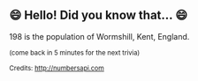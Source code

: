 ## :smile: Hello! Did you know that... :smile:
198 is the population of Wormshill, Kent, England.

<sup>(come back in 5 minutes for the next trivia)</sup>


<sup>Credits: http://numbersapi.com</sup>
